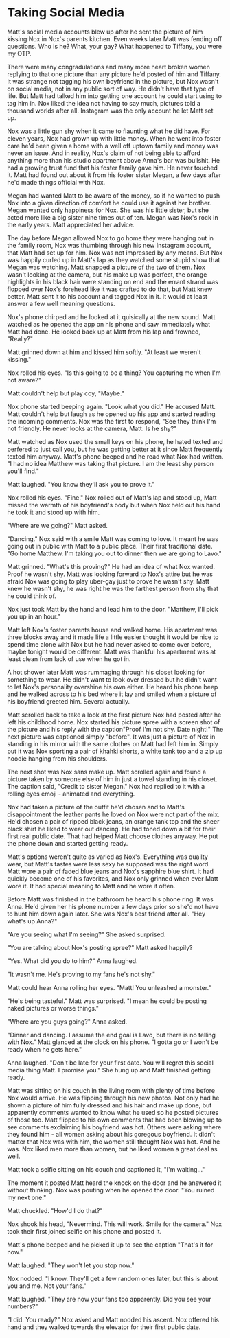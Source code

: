 # Taking Social Media

Matt's social media accounts blew up after he sent the picture of him kissing Nox in Nox's parents kitchen.  Even weeks later Matt was fending off questions.  Who is he?  What, your gay?  What happened to Tiffany, you were my OTP.

There were many congradulations and many more heart broken women replying to that one picture than any picture he'd posted of him and Tiffany.  It was strange not tagging his own boyfriend in the picture, but Nox wasn't on social media, not in any public sort of way.  He didn't have that type of life.  But Matt had talked him into getting one account he could start using to tag him in.  Nox liked the idea not having to say much, pictures told a thousand worlds after all.  Instagram was the only account he let Matt set up.

Nox was a little gun shy when it came to flaunting what he did have.  For eleven years, Nox had grown up with little money.  When he went into foster care he'd been given a home with a well off uptown family and money was never an issue.  And in reality, Nox's claim of not being able to afford anything more than his studio apartment above Anna's bar was bullshit.  He had a growing trust fund that his foster family gave him.  He never touched it.  Matt had found out about it from his foster sister Megan, a few days after he'd made things official with Nox.  

Megan had wanted Matt to be aware of the money, so if he wanted to push Nox into a given direction of comfort he could use it against her brother.  Megan wanted only happiness for Nox.  She was his little sister, but she acted more like a big sister nine times out of ten.  Megan was Nox's rock in the early years.  Matt appreciated her advice.

The day before Megan allowed Nox to go home they were hanging out in the family room, Nox was thumbing through his new Instagram account, that Matt had set up for him.  Nox was not impressed by any means.   But Nox was happily curled up in Matt's lap as they watched some stupid show that Megan was watching.  Matt snapped a picture of the two of them.  Nox wasn't looking at the camera, but his make up was perfect, the orange highlights in his black hair were standing on end and the errant strand was flopped over Nox's forehead like it was crafted to do that, but Matt knew better.  Matt sent it to his account and tagged Nox in it.  It would at least answer a few well meaning questions.

Nox's phone chirped and he looked at it quisically at the new sound.  Matt watched as he opened the app on his phone and saw immediately what Matt had done.  He looked back up at Matt from his lap and frowned, "Really?"

Matt grinned down at him and kissed him softly.  "At least we weren't kissing."

Nox rolled his eyes.  "Is this going to be a thing?  You capturing me when I'm not aware?"

Matt couldn't help but play coy, "Maybe."

Nox phone started beeping again.  "Look what you did."  He accused Matt.  Matt couldn't help but laugh as he opened up his app and started reading the incoming comments.  Nox was the first to respond, "See they think I'm not friendly.  He never looks at the camera, Matt.  Is he shy?"

Matt watched as Nox used the small keys on his phone, he hated texted and perfered to just call you, but he was getting better at it since Matt frequently texted him anyway.  Matt's phone beeped and he read what Nox had written.  "I had no idea Matthew was taking that picture.  I am the least shy person you'll find."

Matt laughed.  "You know they'll ask you to prove it."

Nox rolled his eyes.  "Fine." Nox rolled out of Matt's lap and stood up, Matt missed the warmth of his boyfriend's body but when Nox held out his hand he took it and stood up with him.  

"Where are we going?"  Matt asked.

"Dancing."  Nox said with a smile Matt was coming to love.  It meant he was going out in public with Matt to a public place.  Their first traditional date.  "Go home Matthew.  I'm taking you out to dinner then we are going to Lavo."

Matt grinned.  "What's this proving?"  He had an idea of what Nox wanted.  Proof he wasn't shy.  Matt was looking forward to Nox's attire but he was afraid Nox was going to play uber-gay just to prove he wasn't shy.  Matt knew he wasn't shy, he was right he was the farthest person from shy that he could think of.

Nox just took Matt by the hand and lead him to the door.  "Matthew, I'll pick you up in an hour."

Matt left Nox's foster parents house and walked home.  His apartment was three blocks away and it made life a little easier thought it would be nice to spend time alone with Nox but he had never asked to come over before, maybe tonight would be different.  Matt was thankful his apartment was at least clean from lack of use when he got in.

A hot shower later Matt was rummaging through his closet looking for something to wear.  He didn't want to look over dressed but he didn't want to let Nox's personality overshine his own either.  He heard his phone beep and he walked across to his bed where it lay and smiled when a picture of his boyfriend greeted him.  Several actually.  

Matt scrolled back to take a look at the first picture Nox had posted after he left his childhood home.  Nox started his picture spree with a screen shot of the picture and his reply with the caption"Proof I'm not shy.  Date night!" The next picture was captioned simply "before".  It was just a picture of Nox in standing in his mirror with the same clothes on Matt had left him in.  Simply put it was Nox sporting a pair of khahki shorts, a white tank top and a zip up hoodie hanging from his shoulders.

The next shot was Nox sans make up.  Matt scrolled again and found a picture taken by someone else of him in just a towel standing in his closet.  The caption said, "Credit to sister Megan."  Nox had replied to it with a rolling eyes emoji - animated and everything.

Nox had taken a picture of the outfit he'd chosen and to Matt's disappointment the leather pants he loved on Nox were not part of the mix.  He'd chosen a pair of ripped black jeans, an orange tank top and the sheer black shirt he liked to wear out dancing.  He had toned down a bit for their first real public date.  That had helped Matt choose clothes anyway.  He put the phone down and started getting ready.

Matt's options weren't quite as varied as Nox's. Everything was quailty wear, but Matt's tastes were less sexy he supposed was the right word.  Matt wore a pair of faded blue jeans and Nox's sapphire blue shirt.  It had quickly become one of his favorites, and Nox only grinned when ever Matt wore it.  It had special meaning to Matt and he wore it often.

Before Matt was finished in the bathroom  he heard his phone ring.  It was Anna.  He'd given her his phone number a few days prior so she'd not have to hunt him down again later.  She was Nox's best friend after all.  "Hey what's up Anna?"

"Are you seeing what I'm seeing?"  She asked surprised.

"You are talking about Nox's posting spree?"  Matt asked happily?

"Yes.  What did you do to him?"  Anna laughed.

"It wasn't me.  He's proving to my fans he's not shy."

Matt could hear Anna rolling her eyes.  "Matt!  You unleashed a monster."

"He's being tasteful."  Matt was surprised.  "I mean he could be posting naked pictures or worse things."

"Where are you guys going?"  Anna asked.

"Dinner and dancing.  I assume the end goal is Lavo, but there is no telling with Nox."  Matt glanced at the clock on his phone.  "I gotta go or I won't be ready when he gets here."

Anna laughed.  "Don't be late for your first date.  You will regret this social media thing Matt.  I promise you."  She hung up and Matt finished getting ready.

Matt was sitting on his couch in the living room with plenty of time before Nox would arrive.  He was flipping through his new photos.  Not only had he shown a picture of him fully dressed and his hair and make up done, but apparently comments wanted to know what he used so he posted pictures of those too.  Matt flipped to his own comments that had been blowing up to see comments exclaiming his boyfriend was hot.  Others were asking where they found him - all women asking about his goregous boyfriend.  It didn't matter that Nox was with him, the women still thought Nox was hot.  And he was.  Nox liked men more than women, but he liked women a great deal as well.

Matt took a selfie sitting on his couch and captioned it, "I'm waiting..."

The moment it posted Matt heard the knock on the door and he answered it without thinking.  Nox was pouting when he opened the door.  "You ruined my next one."

Matt chuckled.  "How'd I do that?"

Nox shook his head, "Nevermind.  This will work.  Smile for the camera."  Nox took their first joined selfie on his phone and posted it.  

Matt's phone beeped and he picked it up to see the caption "That's it for now."

Matt laughed.  "They won't let you stop now."

Nox nodded. "I know.  They'll get a few random ones later, but this is about you and me.  Not your fans."

Matt laughed.  "They are now your fans too apparently.  Did you see your numbers?"

"I did.  You ready?"  Nox asked and Matt nodded his ascent.  Nox offered his hand and they walked towards the elevator for their first public date.